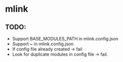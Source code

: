 # mlink

## TODO: 
    
* Support BASE_MODULES_PATH in mlink.config.json
* Support ~ in mlink.config.json
* If config file already created -> fail
* Look for duplicate modules in config file -> fail. 